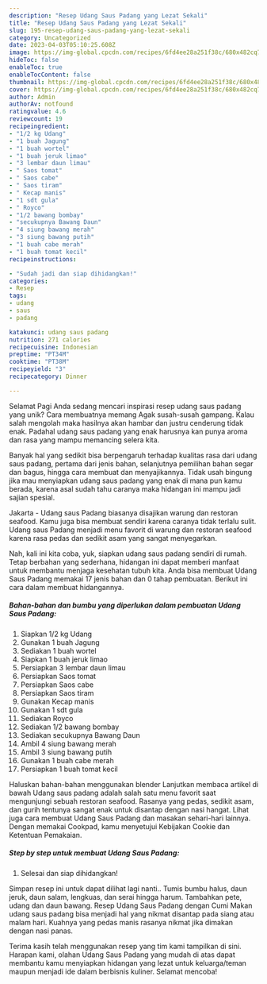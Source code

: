 ```yaml
---
description: "Resep Udang Saus Padang yang Lezat Sekali"
title: "Resep Udang Saus Padang yang Lezat Sekali"
slug: 195-resep-udang-saus-padang-yang-lezat-sekali
category: Uncategorized
date: 2023-04-03T05:10:25.608Z
image: https://img-global.cpcdn.com/recipes/6fd4ee28a251f38c/680x482cq70/udang-saus-padang-foto-resep-utama.jpg
hideToc: false
enableToc: true
enableTocContent: false
thumbnail: https://img-global.cpcdn.com/recipes/6fd4ee28a251f38c/680x482cq70/udang-saus-padang-foto-resep-utama.jpg
cover: https://img-global.cpcdn.com/recipes/6fd4ee28a251f38c/680x482cq70/udang-saus-padang-foto-resep-utama.jpg
author: Admin
authorAv: notfound
ratingvalue: 4.6
reviewcount: 19
recipeingredient:
- "1/2 kg Udang"
- "1 buah Jagung"
- "1 buah wortel"
- "1 buah jeruk limao"
- "3 lembar daun limau"
- " Saos tomat"
- " Saos cabe"
- " Saos tiram"
- " Kecap manis"
- "1 sdt gula"
- " Royco"
- "1/2 bawang bombay"
- "secukupnya Bawang Daun"
- "4 siung bawang merah"
- "3 siung bawang putih"
- "1 buah cabe merah"
- "1 buah tomat kecil"
recipeinstructions:

- "Sudah jadi dan siap dihidangkan!"
categories:
- Resep
tags:
- udang
- saus
- padang

katakunci: udang saus padang 
nutrition: 271 calories
recipecuisine: Indonesian
preptime: "PT34M"
cooktime: "PT38M"
recipeyield: "3"
recipecategory: Dinner

---
```



Selamat Pagi Anda sedang mencari inspirasi resep udang saus padang yang unik? Cara membuatnya memang Agak susah-susah gampang. Kalau salah mengolah maka hasilnya akan hambar dan justru cenderung tidak enak. Padahal udang saus padang yang enak harusnya kan punya aroma dan rasa yang mampu memancing selera kita.


Banyak hal yang sedikit bisa berpengaruh terhadap kualitas rasa dari udang saus padang, pertama dari jenis bahan, selanjutnya pemilihan bahan segar dan bagus, hingga cara membuat dan menyajikannya. Tidak usah bingung jika mau menyiapkan udang saus padang yang enak di mana pun kamu berada, karena asal sudah tahu caranya maka hidangan ini mampu jadi sajian spesial.

Jakarta - Udang saus Padang biasanya disajikan warung dan restoran seafood. Kamu juga bisa membuat sendiri karena caranya tidak terlalu sulit. Udang saus Padang menjadi menu favorit di warung dan restoran seafood karena rasa pedas dan sedikit asam yang sangat menyegarkan.


Nah, kali ini kita coba, yuk, siapkan udang saus padang sendiri di rumah. Tetap berbahan yang sederhana, hidangan ini dapat memberi manfaat untuk membantu menjaga kesehatan tubuh kita. Anda bisa membuat Udang Saus Padang memakai 17 jenis bahan dan 0 tahap pembuatan. Berikut ini cara dalam membuat hidangannya.

<!--inarticleads1-->

##### Bahan-bahan dan bumbu yang diperlukan dalam pembuatan Udang Saus Padang:

1. Siapkan 1/2 kg Udang
1. Gunakan 1 buah Jagung
1. Sediakan 1 buah wortel
1. Siapkan 1 buah jeruk limao
1. Persiapkan 3 lembar daun limau
1. Persiapkan  Saos tomat
1. Persiapkan  Saos cabe
1. Persiapkan  Saos tiram
1. Gunakan  Kecap manis
1. Gunakan 1 sdt gula
1. Sediakan  Royco
1. Sediakan 1/2 bawang bombay
1. Sediakan secukupnya Bawang Daun
1. Ambil 4 siung bawang merah
1. Ambil 3 siung bawang putih
1. Gunakan 1 buah cabe merah
1. Persiapkan 1 buah tomat kecil


Haluskan bahan-bahan menggunakan blender Lanjutkan membaca artikel di bawah Udang saus padang adalah salah satu menu favorit saat mengunjungi sebuah restoran seafood. Rasanya yang pedas, sedikit asam, dan gurih tentunya sangat enak untuk disantap dengan nasi hangat. Lihat juga cara membuat Udang Saus Padang dan masakan sehari-hari lainnya. Dengan memakai Cookpad, kamu menyetujui Kebijakan Cookie dan Ketentuan Pemakaian. 

<!--inarticleads2-->

##### Step by step untuk membuat Udang Saus Padang:


1. Selesai dan siap dihidangkan!

Simpan resep ini untuk dapat dilihat lagi nanti.. Tumis bumbu halus, daun jeruk, daun salam, lengkuas, dan serai hingga harum. Tambahkan pete, udang dan daun bawang. Resep Udang Saus Padang dengan Cumi Makan udang saus padang bisa menjadi hal yang nikmat disantap pada siang atau malam hari. Kuahnya yang pedas manis rasanya nikmat jika dimakan dengan nasi panas. 

Terima kasih telah menggunakan resep yang tim kami tampilkan di sini. Harapan kami, olahan Udang Saus Padang yang mudah di atas dapat membantu kamu menyiapkan hidangan yang lezat untuk keluarga/teman maupun menjadi ide dalam berbisnis kuliner. Selamat mencoba!
